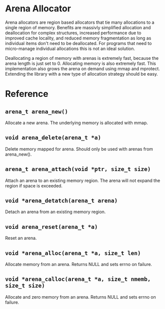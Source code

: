 
# Arena Allocator

Arena allocators are region based allocators that tie many allocations to a
single region of memory. Benefits are massivly simplified allocation and
deallocation for complex structures, increased performance due to improved
cache locality, and reduced memory fragmentation as long as individual items
don't need to be deallocated. For programs that need to micro-manage individual
allocations this is not an ideal solution.

Deallocating a region of memory with arenas is extremely fast, because the arena
length is just set to 0. Allocating memory is also extremely fast.
This implementation also grows the arena on demand using mmap and mprotect.
Extending the library with a new type of allocation strategy should be easy.

# Reference

## `arena_t arena_new()`

Allocate a new arena.
The underlying memory is allocated with mmap.


## `void arena_delete(arena_t *a)`

Delete memory mapped for arena.
Should only be used with arenas from arena\_new().


## `arena_t arena_attach(void *ptr, size_t size)`

Attach an arena to an existing memory region.
The arena will not expand the region if space is exceeded.


## `void *arena_detatch(arena_t arena)`
Detach an arena from an existing memory region.


## `void arena_reset(arena_t *a)`
Reset an arena.


## `void *arena_alloc(arena_t *a, size_t len)`
Allocate memory from an arena.
Returns NULL and sets errno on failure.


## `void *arena_calloc(arena_t *a, size_t nmemb, size_t size)`
Allocate and zero memory from an arena.
Returns NULL and sets errno on failure.

